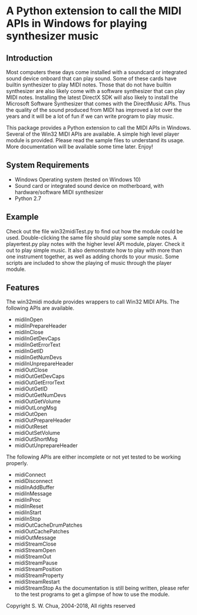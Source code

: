 # A Python extension to call the MIDI APIs in Windows for playing synthesizer music
 
## Introduction
Most computers these days come installed with a soundcard or integrated sound device onboard that can play sound. Some of these cards have builtin synthesizer to play MIDI notes. Those that do not have builtin synthesizer are also likely come with a software synthesizer that can play MIDI notes. Installing the latest DirectX SDK will also likely to install the Microsoft Software Synthesizer that comes with the DirectMusic APIs. Thus the quality of the sound produced from MIDI has improved a lot over the years and it will be a lot of fun if we can write program to play music.

This package provides a Python extension to call the MIDI APIs in Windows. Several of the Win32 MIDI APIs are available. A simple high level player module is provided. Please read the sample files to understand its usage. More documentation will be available some time later. Enjoy!

## System Requirements
* Windows Operating system (tested on Windows 10)
* Sound card or integrated sound device on motherboard, with hardware/software MIDI synthesizer
* Python 2.7

## Example
Check out the file win32midiTest.py to find out how the module could be used. Double-clicking the same file should play some sample notes. A playertest.py play notes with the higher level API module, player. Check it out to play simple music. It also demonstrate how to play with more than one instrument together, as well as adding chords to your music. Some scripts are included to show the playing of music through the player module.

## Features
The win32midi module provides wrappers to call Win32 MIDI APIs. The following APIs are available.
- midiInOpen
- midiInPrepareHeader
- midiInClose
- midiInGetDevCaps
- midiInGetErrorText
- midiInGetID
- midiInGetNumDevs
- midiInUnprepareHeader
- midiOutClose
- midiOutGetDevCaps
- midiOutGetErrorText
- midiOutGetID
- midiOutGetNumDevs
- midiOutGetVolume
- midiOutLongMsg
- midiOutOpen
- midiOutPrepareHeader
- midiOutReset
- midiOutSetVolume
- midiOutShortMsg
- midiOutUnprepareHeader

The following APIs are either incomplete or not yet tested to be working properly.
- midiConnect
- midiDisconnect
- midiInAddBuffer
- midiInMessage
- midiInProc
- midiInReset
- midiInStart
- midiInStop
- midiOutCacheDrumPatches
- midiOutCachePatches
- midiOutMessage
- midiStreamClose
- midiStreamOpen
- midiStreamOut
- midiStreamPause
- midiStreamPosition
- midiStreamProperty
- midiStreamRestart
- midiStreamStop
As the documentation is still being written, please refer to the test programs to get a glimpse of how to use the module.

Copyright S. W. Chua, 2004-2018, All rights reserved
